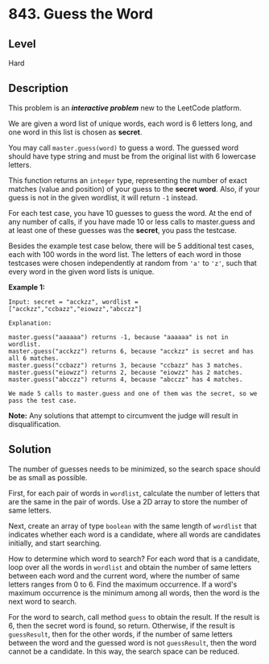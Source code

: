 # 843. Guess the Word
## Level
Hard

## Description
This problem is an ***interactive problem*** new to the LeetCode platform.

We are given a word list of unique words, each word is 6 letters long, and one word in this list is chosen as **secret**.

You may call `master.guess(word)` to guess a word.  The guessed word should have type string and must be from the original list with 6 lowercase letters.

This function returns an `integer` type, representing the number of exact matches (value and position) of your guess to the **secret word**. Also, if your guess is not in the given wordlist, it will return `-1` instead.

For each test case, you have 10 guesses to guess the word. At the end of any number of calls, if you have made 10 or less calls to master.guess and at least one of these guesses was the **secret**, you pass the testcase.

Besides the example test case below, there will be 5 additional test cases, each with 100 words in the word list. The letters of each word in those testcases were chosen independently at random from `'a'` to `'z'`, such that every word in the given word lists is unique.

**Example 1:**
```
Input: secret = "acckzz", wordlist = ["acckzz","ccbazz","eiowzz","abcczz"]

Explanation:

master.guess("aaaaaa") returns -1, because "aaaaaa" is not in wordlist.
master.guess("acckzz") returns 6, because "acckzz" is secret and has all 6 matches.
master.guess("ccbazz") returns 3, because "ccbazz" has 3 matches.
master.guess("eiowzz") returns 2, because "eiowzz" has 2 matches.
master.guess("abcczz") returns 4, because "abcczz" has 4 matches.

We made 5 calls to master.guess and one of them was the secret, so we pass the test case.
```

**Note:** Any solutions that attempt to circumvent the judge will result in disqualification.

## Solution
The number of guesses needs to be minimized, so the search space should be as small as possible.

First, for each pair of words in `wordlist`, calculate the number of letters that are the same in the pair of words. Use a 2D array to store the number of same letters.

Next, create an array of type `boolean` with the same length of `wordlist` that indicates whether each word is a candidate, where all words are candidates initially, and start searching.

How to determine which word to search? For each word that is a candidate, loop over all the words in `wordlist` and obtain the number of same letters between each word and the current word, where the number of same letters ranges from 0 to 6. Find the maximum occurrence. If a word's maximum occurrence is the minimum among all words, then the word is the next word to search.

For the word to search, call method `guess` to obtain the result. If the result is 6, then the secret word is found, so return. Otherwise, if the result is `guessResult`, then for the other words, if the number of same letters between the word and the guessed word is not `guessResult`, then the word cannot be a candidate. In this way, the search space can be reduced.
